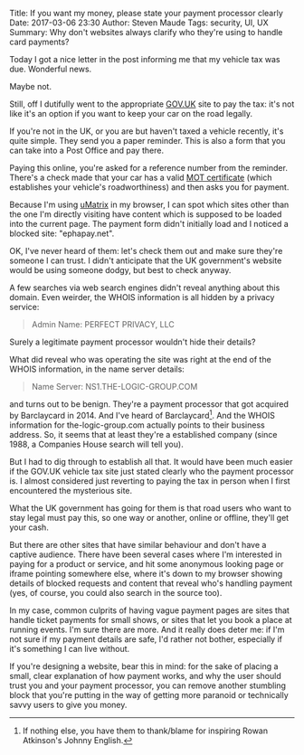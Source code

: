 Title: If you want my money, please state your payment processor clearly
Date: 2017-03-06 23:30
Author: Steven Maude
Tags: security, UI, UX
Summary: Why don't websites always clarify who they're using to handle
         card payments?

Today I got a nice letter in the post informing me that my vehicle tax
was due. Wonderful news.

Maybe not.

Still, off I dutifully went to the appropriate [GOV.UK](https://gov.uk)
site to pay the tax: it's not like it's an option if you want to keep
your car on the road legally.

If you're not in the UK, or you are but haven't taxed a vehicle
recently, it's quite simple. They send you a paper reminder. This is
also a form that you can take into a Post Office and pay there.

Paying this online, you're asked for a reference number from the
reminder. There's a check made that your car has a valid [MOT
certificate](https://en.wikipedia.org/wiki/MOT_test) (which establishes
your vehicle's roadworthiness) and then asks you for payment.

Because I'm using
[uMatrix]({filename}../2014/taking-control-of-chromium-and-chrome.md) in
my browser, I can spot which sites other than the one I'm directly
visiting have content which is supposed to be loaded into the current
page. The payment form didn't initially load and I noticed a blocked
site: "ephapay.net".

OK, I've never heard of them: let's check them out and make sure they're
someone I can trust. I didn't anticipate that the UK government's
website would be using someone dodgy, but best to check anyway.

A few searches via web search engines didn't reveal anything about this
domain. Even weirder, the WHOIS information is all hidden by a privacy
service:

> Admin Name: PERFECT PRIVACY, LLC

Surely a legitimate payment processor wouldn't hide their details?

What did reveal who was operating the site was right at the end of the
WHOIS information, in the name server details:

> Name Server: NS1.THE-LOGIC-GROUP.COM

and turns out to be benign. They're a payment processor that got
acquired by Barclaycard in 2014. And I've heard of Barclaycard[^1]. And
the WHOIS information for the-logic-group.com actually points to their
business address. So, it seems that at least they're a established
company (since 1988, a Companies House search will tell you).

But I had to dig through to establish all that. It would have been much
easier if the GOV.UK vehicle tax site just stated clearly who the
payment processor is. I almost considered just reverting to paying the
tax in person when I first encountered the mysterious site.

What the UK government has going for them is that road users who want to
stay legal must pay this, so one way or another, online or offline,
they'll get your cash.

But there are other sites that have similar behaviour and don't have a
captive audience. There have been several cases where I'm interested in
paying for a product or service, and hit some anonymous looking page or
iframe pointing somewhere else, where it's down to my browser showing
details of blocked requests and content that reveal who's handling
payment (yes, of course, you could also search in the source too).

In my case, common culprits of having vague payment pages are sites that
handle ticket payments for small shows, or sites that let you book a
place at running events. I'm sure there are more. And it really does
deter me: if I'm not sure if my payment details are safe, I'd rather not
bother, especially if it's something I can live without.

If you're designing a website, bear this in mind: for the sake of
placing a small, clear explanation of how payment works, and why the
user should trust you and your payment processor, you can remove another
stumbling block that you're putting in the way of getting more paranoid
or technically savvy users to give you money.

[^1]: If nothing else, you have them to thank/blame for inspiring Rowan
Atkinson's Johnny English.
